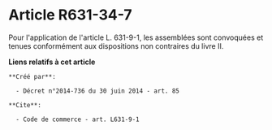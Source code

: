 # Article R631-34-7

Pour l'application de l'article L. 631-9-1, les assemblées sont convoquées et tenues conformément aux dispositions non
contraires du livre II.

**Liens relatifs à cet article**

	**Créé par**:

	  - Décret n°2014-736 du 30 juin 2014 - art. 85

	**Cite**:

	  - Code de commerce - art. L631-9-1

